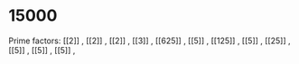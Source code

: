 # 15000

Prime factors: [[2]] , [[2]] , [[2]] , [[3]] , [[625]] , [[5]] , [[125]] , [[5]] , [[25]] , [[5]] , [[5]] , [[5]] , 